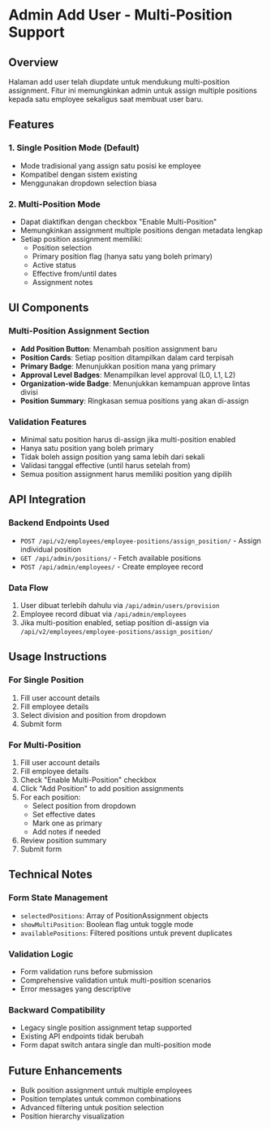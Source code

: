 # Admin Add User - Multi-Position Support

## Overview
Halaman add user telah diupdate untuk mendukung multi-position assignment. Fitur ini memungkinkan admin untuk assign multiple positions kepada satu employee sekaligus saat membuat user baru.

## Features

### 1. Single Position Mode (Default)
- Mode tradisional yang assign satu posisi ke employee
- Kompatibel dengan sistem existing
- Menggunakan dropdown selection biasa

### 2. Multi-Position Mode
- Dapat diaktifkan dengan checkbox "Enable Multi-Position"
- Memungkinkan assignment multiple positions dengan metadata lengkap
- Setiap position assignment memiliki:
  - Position selection
  - Primary position flag (hanya satu yang boleh primary)
  - Active status
  - Effective from/until dates
  - Assignment notes

## UI Components

### Multi-Position Assignment Section
- **Add Position Button**: Menambah position assignment baru
- **Position Cards**: Setiap position ditampilkan dalam card terpisah
- **Primary Badge**: Menunjukkan position mana yang primary
- **Approval Level Badges**: Menampilkan level approval (L0, L1, L2)
- **Organization-wide Badge**: Menunjukkan kemampuan approve lintas divisi
- **Position Summary**: Ringkasan semua positions yang akan di-assign

### Validation Features
- Minimal satu position harus di-assign jika multi-position enabled
- Hanya satu position yang boleh primary
- Tidak boleh assign position yang sama lebih dari sekali
- Validasi tanggal effective (until harus setelah from)
- Semua position assignment harus memiliki position yang dipilih

## API Integration

### Backend Endpoints Used
- `POST /api/v2/employees/employee-positions/assign_position/` - Assign individual position
- `GET /api/admin/positions/` - Fetch available positions
- `POST /api/admin/employees/` - Create employee record

### Data Flow
1. User dibuat terlebih dahulu via `/api/admin/users/provision`
2. Employee record dibuat via `/api/admin/employees`
3. Jika multi-position enabled, setiap position di-assign via `/api/v2/employees/employee-positions/assign_position/`

## Usage Instructions

### For Single Position
1. Fill user account details
2. Fill employee details
3. Select division and position from dropdown
4. Submit form

### For Multi-Position
1. Fill user account details
2. Fill employee details
3. Check "Enable Multi-Position" checkbox
4. Click "Add Position" to add position assignments
5. For each position:
   - Select position from dropdown
   - Set effective dates
   - Mark one as primary
   - Add notes if needed
6. Review position summary
7. Submit form

## Technical Notes

### Form State Management
- `selectedPositions`: Array of PositionAssignment objects
- `showMultiPosition`: Boolean flag untuk toggle mode
- `availablePositions`: Filtered positions untuk prevent duplicates

### Validation Logic
- Form validation runs before submission
- Comprehensive validation untuk multi-position scenarios
- Error messages yang descriptive

### Backward Compatibility
- Legacy single position assignment tetap supported
- Existing API endpoints tidak berubah
- Form dapat switch antara single dan multi-position mode

## Future Enhancements
- Bulk position assignment untuk multiple employees
- Position templates untuk common combinations
- Advanced filtering untuk position selection
- Position hierarchy visualization
